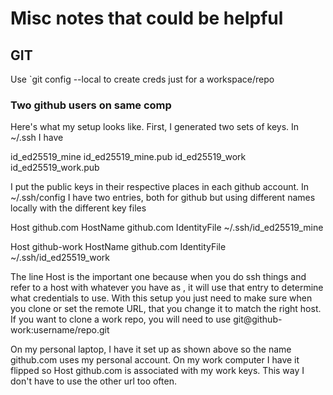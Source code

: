 # Misc notes that could be helpful

## GIT
Use `git config --local to create creds just for a workspace/repo

### Two github users on same comp

Here's what my setup looks like. First, I generated two sets of keys. In ~/.ssh I have

id_ed25519_mine
id_ed25519_mine.pub
id_ed25519_work
id_ed25519_work.pub

I put the public keys in their respective places in each github account. In
~/.ssh/config I have two entries, both for github but using different names
locally with the different key files

Host github.com
  HostName github.com
  IdentityFile ~/.ssh/id_ed25519_mine

Host github-work
  HostName github.com
  IdentityFile ~/.ssh/id_ed25519_work

The line Host <host> is the important one because when you do ssh things and
refer to a host with whatever you have as <host>, it will use that entry to
determine what credentials to use. With this setup you just need to make sure
when you clone or set the remote URL, that you change it to match the right
host. If you want to clone a work repo, you will need to use
git@github-work:username/repo.git

On my personal laptop, I have it set up as shown above so the name github.com
uses my personal account. On my work computer I have it flipped so Host
github.com is associated with my work keys. This way I don't have to use the
other url too often.